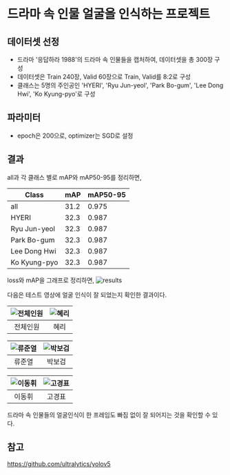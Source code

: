 # 드라마 속 인물 얼굴을 인식하는 프로젝트

## 데이터셋 선정
- 드라마 '응답하라 1988'의 드라마 속 인물들을 캡처하여, 데이터셋을 총 300장 구성
- 데이터셋은 Train 240장, Valid 60장으로 Train, Valid를 8:2로 구성
- 클래스는 5명의 주인공인 'HYERI', 'Ryu Jun-yeol', 'Park Bo-gum', 'Lee Dong Hwi', 'Ko Kyung-pyo'로 구성

## 파라미터
- epoch은 200으로, optimizer는 SGD로 설정

## 결과

all과 각 클래스 별로 mAP와 mAP50-95를 정리하면,

|Class|mAP|mAP50-95|
|---|---|---|
|all|31.2|0.975|
|HYERI|32.3|0.987|
|Ryu Jun-yeol|32.3|0.987|
|Park Bo-gum|32.3|0.987|
|Lee Dong Hwi|32.3|0.987|
|Ko Kyung-pyo|32.3|0.987|

loss와 mAP을 그래프로 정리하면,
![results](https://github.com/NamOhSeung/Oh-Seung-Nam/assets/98510923/f9eb1cd6-0deb-4472-a284-73c2762f9c85)


다음은 테스트 영상에 얼굴 인식이 잘 되었는지 확인한 결과이다.


|![전체인원](https://github.com/NamOhSeung/Oh-Seung-Nam/assets/98510923/4d0aefe2-9d07-41d7-a8cb-07e94db1a175)|![혜리](https://github.com/NamOhSeung/Oh-Seung-Nam/assets/98510923/a07d9c7e-3bfe-430d-8300-962ad25f44b5)|
|:---:|:---:|
|전체인원|혜리|

|![류준열](https://github.com/NamOhSeung/Oh-Seung-Nam/assets/98510923/c174efff-e3b8-4cbc-82d9-b90def324b1f)|![박보검](https://github.com/NamOhSeung/Oh-Seung-Nam/assets/98510923/55eacb48-863c-4d39-a9a3-c6e7bd60b207)
|:---:|:---:|
|류준열|박보검|

|![이동휘](https://github.com/NamOhSeung/Oh-Seung-Nam/assets/98510923/4d95e74b-81d4-48ac-91e2-07b26c37ad75)|![고경표](https://github.com/NamOhSeung/Oh-Seung-Nam/assets/98510923/a55eda39-94c1-401f-b1b9-a43995e2321f)|
|:---:|:---:|
|이동휘|고경표|

드라마 속 인물들의 얼굴인식이 한 프레임도 빠짐 없이 잘 되어지는 것을 확인할 수 있다.


## 참고
https://github.com/ultralytics/yolov5
